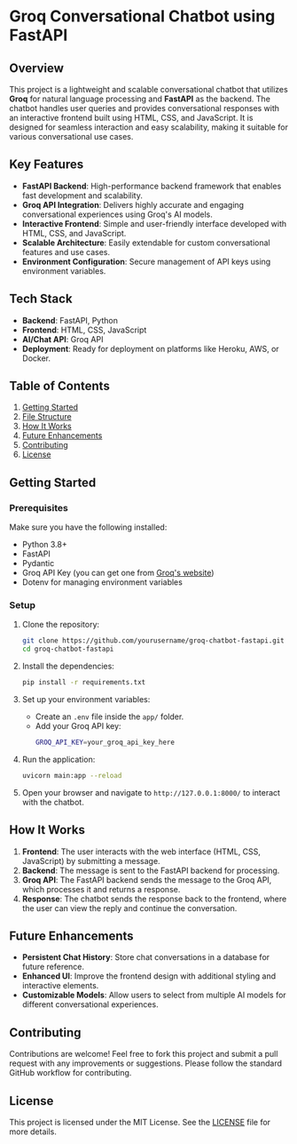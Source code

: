 # Groq Conversational Chatbot using FastAPI

## Overview
This project is a lightweight and scalable conversational chatbot that utilizes **Groq** for natural language processing and **FastAPI** as the backend. The chatbot handles user queries and provides conversational responses with an interactive frontend built using HTML, CSS, and JavaScript. It is designed for seamless interaction and easy scalability, making it suitable for various conversational use cases.

## Key Features
- **FastAPI Backend**: High-performance backend framework that enables fast development and scalability.
- **Groq API Integration**: Delivers highly accurate and engaging conversational experiences using Groq's AI models.
- **Interactive Frontend**: Simple and user-friendly interface developed with HTML, CSS, and JavaScript.
- **Scalable Architecture**: Easily extendable for custom conversational features and use cases.
- **Environment Configuration**: Secure management of API keys using environment variables.

## Tech Stack
- **Backend**: FastAPI, Python
- **Frontend**: HTML, CSS, JavaScript
- **AI/Chat API**: Groq API
- **Deployment**: Ready for deployment on platforms like Heroku, AWS, or Docker.

## Table of Contents
1. [Getting Started](#getting-started)
2. [File Structure](#file-structure)
3. [How It Works](#how-it-works)
4. [Future Enhancements](#future-enhancements)
5. [Contributing](#contributing)
6. [License](#license)

## Getting Started

### Prerequisites
Make sure you have the following installed:
- Python 3.8+
- FastAPI
- Pydantic
- Groq API Key (you can get one from [Groq's website](https://groq.com))
- Dotenv for managing environment variables

### Setup

1. Clone the repository:
    ```bash
    git clone https://github.com/yourusername/groq-chatbot-fastapi.git
    cd groq-chatbot-fastapi
    ```

2. Install the dependencies:
    ```bash
    pip install -r requirements.txt
    ```

3. Set up your environment variables:
   - Create an `.env` file inside the `app/` folder.
   - Add your Groq API key:
     ```bash
     GROQ_API_KEY=your_groq_api_key_here
     ```

4. Run the application:
    ```bash
    uvicorn main:app --reload
    ```

5. Open your browser and navigate to `http://127.0.0.1:8000/` to interact with the chatbot.

## How It Works
1. **Frontend**: The user interacts with the web interface (HTML, CSS, JavaScript) by submitting a message.
2. **Backend**: The message is sent to the FastAPI backend for processing.
3. **Groq API**: The FastAPI backend sends the message to the Groq API, which processes it and returns a response.
4. **Response**: The chatbot sends the response back to the frontend, where the user can view the reply and continue the conversation.

## Future Enhancements
- **Persistent Chat History**: Store chat conversations in a database for future reference.
- **Enhanced UI**: Improve the frontend design with additional styling and interactive elements.
- **Customizable Models**: Allow users to select from multiple AI models for different conversational experiences.

## Contributing
Contributions are welcome! Feel free to fork this project and submit a pull request with any improvements or suggestions. Please follow the standard GitHub workflow for contributing.

## License
This project is licensed under the MIT License. See the [LICENSE](LICENSE) file for more details.
